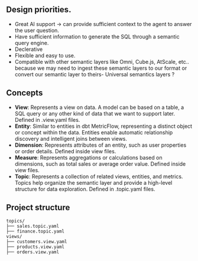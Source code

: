 ## Design priorities.

- Great AI support -> can provide sufficient context to the agent to answer the user question.
- Have sufficient information to generate the SQL through a semantic query engine.
- Declerative
- Flexible and easy to use.
- Compatible with other semantic layers like Omni, Cube.js, AtScale, etc.. because we may need to ingest these semantic layers to our format or convert our semantic layer to theirs- Universal semantics layers ?

## Concepts

- **View**: Represents a view on data. A model can be based on a table, a SQL query or any other kind of data that we want to support later. Defined in .view.yaml files.
- **Entity**: Similar to entities in dbt MetricFlow, representing a distinct object or concept within the data. Entities enable automatic relationship discovery and intelligent joins between views.
- **Dimension**: Represents attributes of an entity, such as user properties or order details. Defined inside view files.
- **Measure**: Represents aggregations or calculations based on dimensions, such as total sales or average order value. Defined inside view files.
- **Topic**: Represents a collection of related views, entities, and metrics. Topics help organize the semantic layer and provide a high-level structure for data exploration. Defined in .topic.yaml files.

## Project structure

```
topics/
├── sales.topic.yaml
├── finance.topic.yaml
views/
├── customers.view.yaml
├── products.view.yaml
├── orders.view.yaml
```
